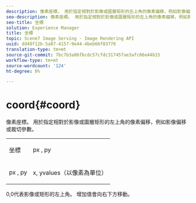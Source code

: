 ```yaml
---
description: 像素座標。 用於指定相對於影像或圖層矩形的左上角的像素偏移，例如影像偏移或裁切參數。
seo-description: 像素座標。 用於指定相對於影像或圖層矩形的左上角的像素偏移，例如影像偏移或裁切參數。
seo-title: 坐標
solution: Experience Manager
title: 坐標
topic: Scene7 Image Serving - Image Rendering API
uuid: dd49f12b-5a87-4157-9e44-4beb66f83770
translation-type: tm+mt
source-git-commit: 7bc7b3a86fbcdc57cfdc31745fae3afc06e44b15
workflow-type: tm+mt
source-wordcount: '124'
ht-degree: 0%

---
```



# coord{#coord}

像素座標。 用於指定相對於影像或圖層矩形的左上角的像素偏移，例如影像偏移或裁切參數。

<table id="simpletable_A686120953124ACB8803CB9C877252AB"> 
 <tr class="strow"> 
  <td class="stentry"> <p><span class="codeph"> <span class="varname"> 坐標</span> </span> </p> </td> 
  <td class="stentry"> <p><span class="codeph"> <span class="varname"> px</span> </span>,  <span class="codeph"><span class="varname"> py</span></span> </p></td> 
 </tr> 
 <tr class="strow"> 
  <td class="stentry"> <p><span class="codeph"> <span class="varname"> px</span> </span>,  <span class="codeph"><span class="varname"> py</span></span> </p></td> 
  <td class="stentry"> <p><span class="varname"> x</span>, <span class="varname"> </span> yvalues（以像素為單位） </p></td> 
 </tr> 
</table>

0,0代表影像或矩形的左上角。 增加值會向右下方移動。
